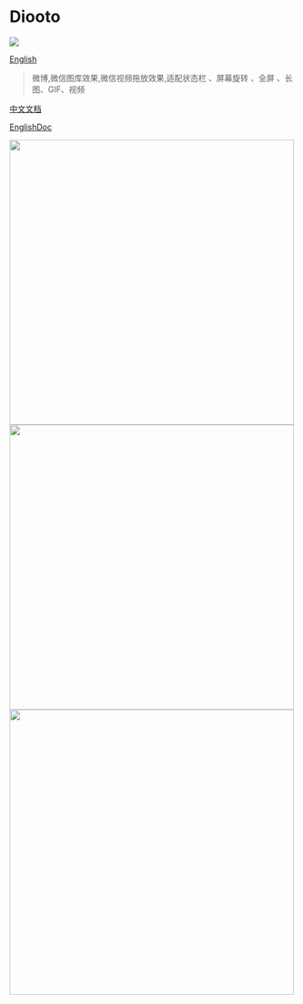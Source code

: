 # Diooto

[![](https://jitpack.io/v/moyokoo/Diooto.svg)](https://jitpack.io/#moyokoo/Diooto)

[English](https://github.com/moyokoo/Diooto/blob/master/README_English.md)

> 微博,微信图库效果,微信视频拖放效果,适配状态栏 、屏幕旋转 、全屏 、长图、GIF、视频

[中文文档](https://www.moyokoo.com/diooto/)

[EnglishDoc](https://www.moyokoo.com/diootoEnglish/)

<img src="https://github.com/moyokoo/Media/blob/master/diooto1.gif?raw=true" height="500"/><img src="https://github.com/moyokoo/Media/blob/master/diooto2.gif?raw=true" height="500"/><img src="https://github.com/moyokoo/Media/blob/master/diooto3.gif?raw=true" height="500"/>

